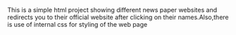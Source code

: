 This is a simple html project showing different news paper websites and redirects you to their official website after clicking on their names.Also,there is use of internal css for styling of the web page
